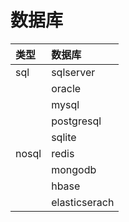 # 数据库



| 类型  | 数据库        |
| :----- | :------------- |
| sql   | sqlserver     |
|       | oracle        |
|       | mysql         |
|       | postgresql    |
|       | sqlite        |
| nosql | redis         |
|       | mongodb       |
|       | hbase         |
|       | elasticserach |

